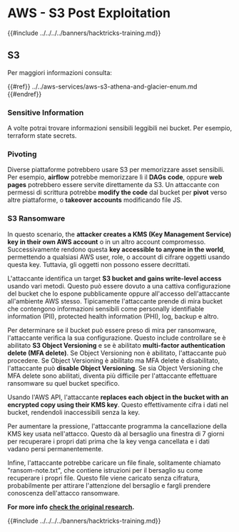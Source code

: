 # AWS - S3 Post Exploitation

{{#include ../../../../banners/hacktricks-training.md}}

## S3

Per maggiori informazioni consulta:

{{#ref}}
../../aws-services/aws-s3-athena-and-glacier-enum.md
{{#endref}}

### Sensitive Information

A volte potrai trovare informazioni sensibili leggibili nei bucket. Per esempio, terraform state secrets.

### Pivoting

Diverse piattaforme potrebbero usare S3 per memorizzare asset sensibili.  
Per esempio, **airflow** potrebbe memorizzare lì il **DAGs** **code**, oppure **web pages** potrebbero essere servite direttamente da S3. Un attaccante con permessi di scrittura potrebbe **modify the code** dal bucket per **pivot** verso altre piattaforme, o **takeover accounts** modificando file JS.

### S3 Ransomware

In questo scenario, the **attacker creates a KMS (Key Management Service) key in their own AWS account** o in un altro account compromesso. Successivamente rendono questa **key accessible to anyone in the world**, permettendo a qualsiasi AWS user, role, o account di cifrare oggetti usando questa key. Tuttavia, gli oggetti non possono essere decrittati.

L'attaccante identifica un target **S3 bucket and gains write-level access** usando vari metodi. Questo può essere dovuto a una cattiva configurazione del bucket che lo espone pubblicamente oppure all'accesso dell'attaccante all'ambiente AWS stesso. Tipicamente l'attaccante prende di mira bucket che contengono informazioni sensibili come personally identifiable information (PII), protected health information (PHI), log, backup e altro.

Per determinare se il bucket può essere preso di mira per ransomware, l'attaccante verifica la sua configurazione. Questo include controllare se è abilitato **S3 Object Versioning** e se è abilitato **multi-factor authentication delete (MFA delete)**. Se Object Versioning non è abilitato, l'attaccante può procedere. Se Object Versioning è abilitato ma MFA delete è disabilitato, l'attaccante può **disable Object Versioning**. Se sia Object Versioning che MFA delete sono abilitati, diventa più difficile per l'attaccante effettuare ransomware su quel bucket specifico.

Usando l'AWS API, l'attaccante **replaces each object in the bucket with an encrypted copy using their KMS key**. Questo effettivamente cifra i dati nel bucket, rendendoli inaccessibili senza la key.

Per aumentare la pressione, l'attaccante programma la cancellazione della KMS key usata nell'attacco. Questo dà al bersaglio una finestra di 7 giorni per recuperare i propri dati prima che la key venga cancellata e i dati vadano persi permanentemente.

Infine, l'attaccante potrebbe caricare un file finale, solitamente chiamato "ransom-note.txt", che contiene istruzioni per il bersaglio su come recuperare i propri file. Questo file viene caricato senza cifratura, probabilmente per attirare l'attenzione del bersaglio e fargli prendere conoscenza dell'attacco ransomware.

**For more info** [**check the original research**](https://rhinosecuritylabs.com/aws/s3-ransomware-part-1-attack-vector/)**.**

{{#include ../../../../banners/hacktricks-training.md}}
